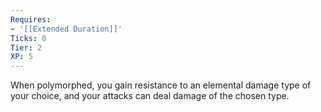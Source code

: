 ```yaml
---
Requires:
- '[[Extended Duration]]'
Ticks: 0
Tier: 2
XP: 5
---
```


When polymorphed, you gain resistance to an elemental damage type of your choice, and your attacks can deal damage of the chosen type.